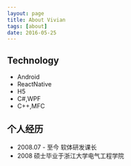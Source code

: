 ```yaml
---
layout: page
title: About Vivian
tags: [about]
date: 2016-05-25
---
```

    

## Technology
* Android
* ReactNative
* H5
* C#,WPF
* C++,MFC

## 个人经历
* 2008.07 - 至今 软体研发课长
* 2008 硕士毕业于浙江大学电气工程学院
